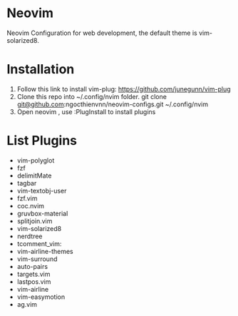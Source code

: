 # Neovim
Neovim Configuration for web development, the default theme is vim-solarized8.

# Installation
1. Follow this link to install vim-plug: https://github.com/junegunn/vim-plug
2. Clone this repo into ~/.config/nvim folder. git clone git@github.com:ngocthienvnn/neovim-configs.git ~/.config/nvim
3. Open neovim , use :PlugInstall to install plugins
# List Plugins
+ vim-polyglot
+ fzf
+ delimitMate
+ tagbar
+ vim-textobj-user
+ fzf.vim
+ coc.nvim
+ gruvbox-material
+ splitjoin.vim
+ vim-solarized8
+ nerdtree
+ tcomment_vim:
+ vim-airline-themes
+ vim-surround
+ auto-pairs
+ targets.vim
+ lastpos.vim
+ vim-airline
+ vim-easymotion
+ ag.vim


